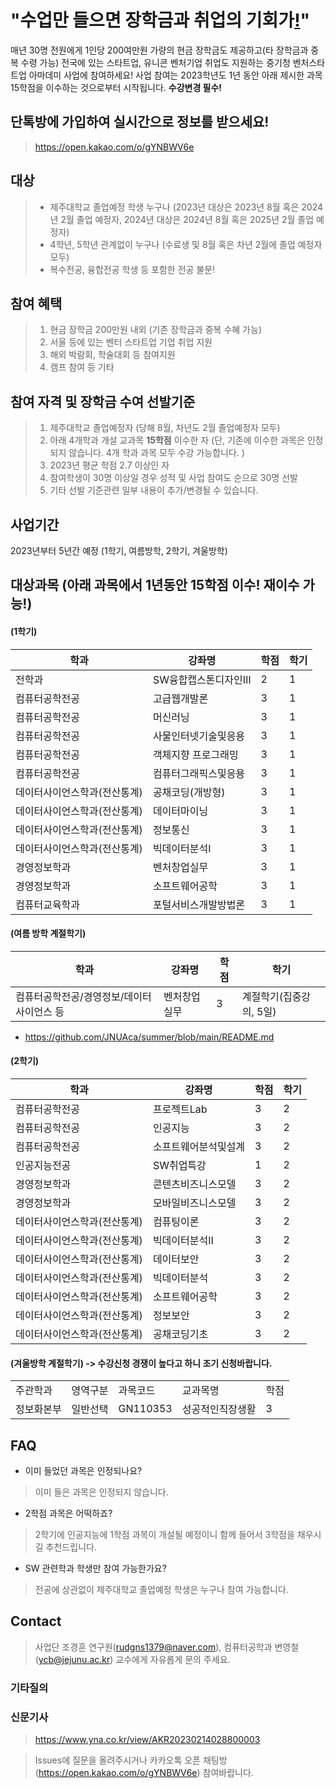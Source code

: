 # "수업만 들으면 장학금과 취업의 기회가[!](https://onlinemarkdowneditor.dev/)"

매년 30명 전원에게 1인당 200여만원 가량의 현금 장학금도 제공하고(타 장학금과 중복 수령 가능) 전국에 있는 스타트업, 유니콘 벤처기업 취업도 지원하는 중기청 벤처스타트업 아마데미 사업에 참여하세요! 사업 참여는 2023학년도 1년 동안 아래 제시한 과목 15학점을 이수하는 것으로부터 시작됩니다. **수강변경 필수!**

## 단톡방에 가입하여 실시간으로 정보를 받으세요!
> https://open.kakao.com/o/gYNBWV6e

## 대상
> * 제주대학교 졸업예정 학생 누구나 (2023년 대상은 2023년 8월 혹은 2024년 2월 졸업 예정자, 2024년 대상은 2024년 8월 혹은 2025년 2월 졸업 예정자)
> * 4학년, 5학년 관계없이 누구나 (수료생 및 8월 혹은 차년 2월에 졸업 예정자 모두) 
> * 복수전공, 융합전공 학생 등 포함한 전공 불문!

## 참여 혜택 
> 1. 현금 장학금 200만원 내외 (기존 장학금과 중복 수혜 가능) <br>
> 2. 서울 등에 있는 벤터 스타트업 기업 취업 지원 <br>
> 3. 해외 박람회, 학술대회 등 참여지원 <br> 
> 4. 캠프 참여 등 기타

## 참여 자격 및 장학금 수여 선발기준 
> 1. 제주대학교 졸업예정자 (당해 8월, 차년도 2월 졸업예정자 모두) <br>
> 2. 아래 4개학과 개설 교과목 **15학점** 이수한 자  (단, 기존에 이수한 과목은 인정되지 않습니다. 4개 학과 과목 모두 수강 가능합니다. ) <br>
> 3. 2023년 평균 학점 2.7 이상인 자 <br>
> 4. 참여학생이 30명 이상일 경우 성적 및 사업 참여도 순으로 30명 선발 <br>
> 5. 기타 선발 기준관련 일부 내용이 추가/변경될 수 있습니다. 

## 사업기간
2023년부터 5년간 예정 (1학기, 여름방학, 2학기, 겨울방학) <br>

## 대상과목 (아래 과목에서 1년동안 15학점 이수! 재이수 가능!)
#### (1학기)
|       학과         |강좌명|학점|학기|
|----------------|-------------------------------|---|---|
|전학과|SW융합캡스톤디자인Ⅲ|2|1|
|컴퓨터공학전공|고급웹개발론|3|1|
|컴퓨터공학전공|머신러닝|3|1|
|컴퓨터공학전공|사물인터넷기술및응용|3|1|
|컴퓨터공학전공|객체지향 프로그래밍|3|1|
|컴퓨터공학전공|컴퓨터그래픽스및응용|3|1|
|데이터사이언스학과(전산통계)|공채코딩(개방형)|3|1|
|데이터사이언스학과(전산통계)|데이터마이닝|3|1|
|데이터사이언스학과(전산통계)|정보통신|3|1|
|데이터사이언스학과(전산통계)|빅데이터분석Ⅰ|3|1|
|경영정보학과|벤처창업실무|3|1|
|경영정보학과|소프트웨어공학|3|1|
|컴퓨터교육학과|포털서비스개발방법론|3|1|

#### (여름 방학 계절학기)
|       학과         |강좌명|학점|학기|
|----------------|-------------------------------|---|---|
|컴퓨터공학전공/경영정보/데이터사이언스 등|벤처창업실무|3|계절학기(집중강의, 5일)|
* https://github.com/JNUAca/summer/blob/main/README.md 


#### (2학기)
|       학과         |강좌명|학점|학기|
|----------------|-------------------------------|---|---|
|컴퓨터공학전공|프로젝트Lab|3|2|
|컴퓨터공학전공|인공지능|3|2|
|컴퓨터공학전공|소프트웨어분석및설계|3|2|
|인공지능전공|SW취업특강|1|2|
|경영정보학과|콘텐츠비즈니스모델|3|2|
|경영정보학과|모바일비즈니스모델|3|2|
|데이터사이언스학과(전산통계)|컴퓨팅이론|3|2|
|데이터사이언스학과(전산통계)|빅데이터분석Ⅱ|3|2|
|데이터사이언스학과(전산통계)|데이터보안|3|2|
|데이터사이언스학과(전산통계)|빅데이터분석|3|2|
|데이터사이언스학과(전산통계)|소프트웨어공학|3|2|
|데이터사이언스학과(전산통계)|정보보안|3|2|
|데이터사이언스학과(전산통계)|공채코딩기초|3|2|

#### (겨울방학 계절학기) -> 수강신청 경쟁이 높다고 하니 조기 신청바랍니다.
<table>
    <tbody>
        <tr>
            <td>
                주관학과
            </td>
            <td>
                영역구분
            </td>
            <td>
                과목코드
            </td>
            <td>
                교과목명
            </td>
            <td>
                학점
            </td>
        </tr>
        <tr>
            <td>
                정보화본부
            </td>
            <td>
                일반선택
            </td>
            <td>
                GN110353
            </td>
            <td>
                성공적인직장생활
            </td>
            <td>
                3
            </td>
        </tr>
    </tbody>
</table>

## FAQ
- 이미 들었던 과목은 인정되나요?
> 이미 들은 과목은 인정되지 않습니다.
- 2학점 과목은 어떡하죠?
> 2학기에 인공지능에 1학점 과목이 개설될 예정이니 함께 들어서 3학점을 채우시길 추천드립니다.
- SW 관련학과 학생만 참여 가능한가요?
> 전공에 상관없이 제주대학교 졸업예정 학생은 누구나 참여 가능합니다.

## Contact
> 사업단 조경훈 연구원(rudgns1379@naver.com), 컴퓨터공학과 변영철(ycb@jejunu.ac.kr) 교수에게 자유롭게 문의 주세요. 

### 기타질의

### 신문기사
> https://www.yna.co.kr/view/AKR20230214028800003

> Issues에 질문을 올려주시거나 카카오톡 오픈 채팅방(https://open.kakao.com/o/gYNBWV6e) 참여바랍니다.


